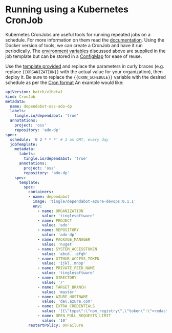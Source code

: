 # Running using a Kubernetes CronJob

Kubernetes CronJobs are useful tools for running repeated jobs on a schedule. For more information on them read the [documentation](https://kubernetes.io/docs/concepts/workloads/controllers/cron-jobs/).
Using the Docker version of tools, we can create a CronJob and have it run periodically. The [environment variables](#environment-variables) discussed above are supplied in the job template but can be stored in a [ConfigMap](https://kubernetes.io/docs/concepts/configuration/configmap/) for ease of reuse.

Use the [template provided](./dependabot-template.yml) and replace the parameters in curly braces (e.g. replace `{{ORGANIZATION}}` with the actual value for your organization), then deploy it. Be sure to replace the `{{CRON_SCHEDULE}}` variable with the desired schedule as per the [Cron format](https://en.wikipedia.org/wiki/Cron) An example would like:

```yml
apiVersion: batch/v1beta1
kind: CronJob
metadata:
  name: dependabot-oss-ado-dp
  labels:
    tingle.io/dependabot: 'true'
  annotations:
    project: 'oss'
    repository: 'ado-dp'
spec:
  schedule: '0 2 * * *' # 2 am GMT, every day
  jobTemplate:
    metadata:
      labels:
        tingle.io/dependabot: 'true'
      annotations:
        project: 'oss'
        repository: 'ado-dp'
    spec:
      template:
        spec:
          containers:
          - name: dependabot
            image: 'tingle/dependabot-azure-devops:0.1.1'
            env:
              - name: ORGANIZATION
                value: 'tinglesoftware'
              - name: PROJECT
                value: 'ado'
              - name: REPOSITORY
                value: 'ado-dp'
              - name: PACKAGE_MANAGER
                value: 'nuget'
              - name: SYSTEM_ACCESSTOKEN
                value: 'abcd...efgh'
              - name: GITHUB_ACCESS_TOKEN
                value: 'ijkl..mnop'
              - name: PRIVATE_FEED_NAME
                value: 'tinglesoftware'
              - name: DIRECTORY
                value: '/'
              - name: TARGET_BRANCH
                value: 'master'
              - name: AZURE_HOSTNAME
                value: 'dev.azure.com'
              - name: EXTRA_CREDENTIALS
                value: '[{\"type\":\"npm_registry\",\"token\":\"<redacted>\",\"registry\":\"npm.fontawesome.com\"}]'
              - name: OPEN_PULL_REQUESTS_LIMIT
                value: '10'
          restartPolicy: OnFailure

```
